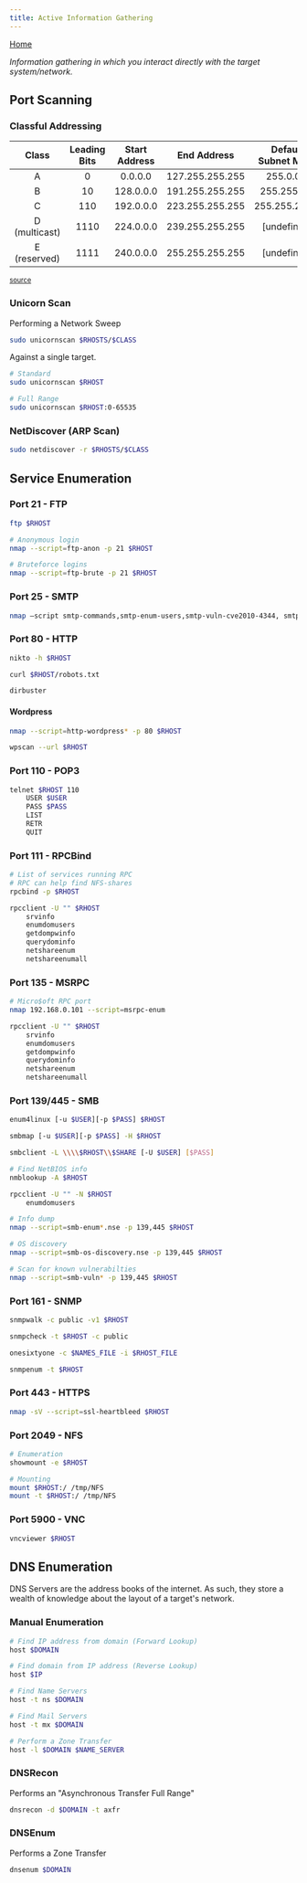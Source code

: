 ```yaml
---
title: Active Information Gathering
---
```


[Home](./)

_Information gathering in which you interact directly with the target system/network._

## Port Scanning

### Classful Addressing

| Class | Leading Bits | Start Address | End Address | Default Subnet Mask | CIDR Notation |
| :---: | :----------: | :-----------: | :---------: | :-----------------: | :-----------: |
| A | 0 | 0.0.0.0 | 127.255.255.255 | 255.0.0.0 | /8 |
| B | 10 | 128.0.0.0 | 191.255.255.255 | 255.255.0.0 | /16 |
| C | 110 | 192.0.0.0 | 223.255.255.255 | 255.255.255.0 | /24 |
| D <br/> (multicast) | 1110 | 224.0.0.0 | 239.255.255.255 | [undefined] | [undefined] |
| E <br/> (reserved) | 1111 | 240.0.0.0 | 255.255.255.255 | [undefined] | [undefined] |

<sup>[source](https://en.wikipedia.org/wiki/Classful_network)</sup>

### Unicorn Scan

Performing a Network Sweep

```bash
sudo unicornscan $RHOSTS/$CLASS
```

Against a single target.

```bash    
# Standard
sudo unicornscan $RHOST

# Full Range
sudo unicornscan $RHOST:0-65535
```

### NetDiscover (ARP Scan)

```bash
sudo netdiscover -r $RHOSTS/$CLASS
```

## Service Enumeration

### Port 21 - FTP
```bash
ftp $RHOST

# Anonymous login
nmap --script=ftp-anon -p 21 $RHOST

# Bruteforce logins
nmap --script=ftp-brute -p 21 $RHOST
```

### Port 25 - SMTP
```bash
nmap –script smtp-commands,smtp-enum-users,smtp-vuln-cve2010-4344, smtp-vuln-cve2011-1720,smtp-vuln-cve2011-1764 -p 25 $RHOST
```

### Port 80 - HTTP

```bash
nikto -h $RHOST

curl $RHOST/robots.txt

dirbuster
```
#### Wordpress
```bash
nmap --script=http-wordpress* -p 80 $RHOST

wpscan --url $RHOST
```

### Port 110 - POP3
```bash
telnet $RHOST 110
    USER $USER
    PASS $PASS
    LIST
    RETR
    QUIT
```

### Port 111 - RPCBind
```bash
# List of services running RPC
# RPC can help find NFS-shares
rpcbind -p $RHOST

rpcclient -U "" $RHOST
    srvinfo
    enumdomusers
    getdompwinfo
    querydominfo
    netshareenum
    netshareenumall
```

### Port 135 - MSRPC
```bash
# Micro$oft RPC port
nmap 192.168.0.101 --script=msrpc-enum

rpcclient -U "" $RHOST
    srvinfo
    enumdomusers
    getdompwinfo
    querydominfo
    netshareenum
    netshareenumall
```

### Port 139/445 - SMB
```bash
enum4linux [-u $USER][-p $PASS] $RHOST

smbmap [-u $USER][-p $PASS] -H $RHOST

smbclient -L \\\\$RHOST\\$SHARE [-U $USER] [$PASS]

# Find NetBIOS info
nmblookup -A $RHOST

rpcclient -U "" -N $RHOST
    enumdomusers

# Info dump
nmap --script=smb-enum*.nse -p 139,445 $RHOST

# OS discovery
nmap --script=smb-os-discovery.nse -p 139,445 $RHOST

# Scan for known vulnerabilties
nmap --script=smb-vuln* -p 139,445 $RHOST
```

### Port 161 - SNMP
```bash
snmpwalk -c public -v1 $RHOST

snmpcheck -t $RHOST -c public

onesixtyone -c $NAMES_FILE -i $RHOST_FILE

snmpenum -t $RHOST
```

### Port 443 - HTTPS
```bash
nmap -sV --script=ssl-heartbleed $RHOST
```

### Port 2049 - NFS
```bash
# Enumeration
showmount -e $RHOST

# Mounting
mount $RHOST:/ /tmp/NFS
mount -t $RHOST:/ /tmp/NFS
```

### Port 5900 - VNC
```bash
vncviewer $RHOST
```

## DNS Enumeration

DNS Servers are the address books of the internet. As such, they store a wealth of knowledge about the layout of a target's network.

### Manual Enumeration
```bash
# Find IP address from domain (Forward Lookup)
host $DOMAIN

# Find domain from IP address (Reverse Lookup)
host $IP

# Find Name Servers
host -t ns $DOMAIN

# Find Mail Servers
host -t mx $DOMAIN

# Perform a Zone Transfer
host -l $DOMAIN $NAME_SERVER
```

### DNSRecon

Performs an "Asynchronous Transfer Full Range"

```bash
dnsrecon -d $DOMAIN -t axfr
```

### DNSEnum

Performs a Zone Transfer

```bash
dnsenum $DOMAIN
```